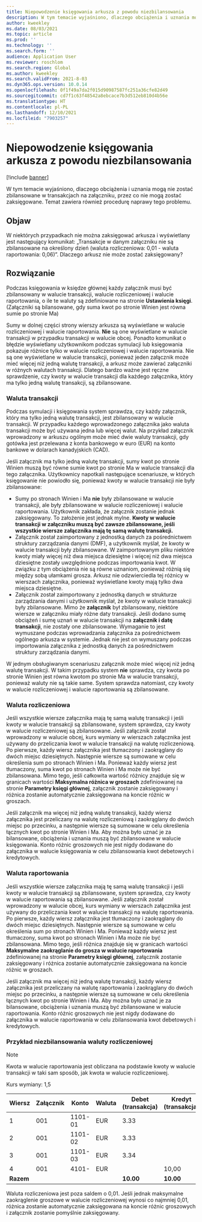 ```yaml
---
title: Niepowodzenie księgowania arkusza z powodu niezbilansowania
description: W tym temacie wyjaśniono, dlaczego obciążenia i uznania mogą nie zostać zbilansowane w transakcjach na załączniku, przez co nie mogą zostać zaksięgowane. Temat zawiera również procedurę naprawy tego problemu.
author: kweekley
ms.date: 08/03/2021
ms.topic: article
ms.prod: ''
ms.technology: ''
ms.search.form: ''
audience: Application User
ms.reviewer: roschlom
ms.search.region: Global
ms.author: kweekley
ms.search.validFrom: 2021-8-03
ms.dyn365.ops.version: 10.0.14
ms.openlocfilehash: 0f1f49a7da2f015d90987587fc251a36cfe82d49
ms.sourcegitcommit: cd7f1c63f48542a8ebcace7b3d512eb810d4b56e
ms.translationtype: HT
ms.contentlocale: pl-PL
ms.lasthandoff: 12/10/2021
ms.locfileid: "7903257"
---
```

# <a name="journal-posting-failure-because-of-imbalance"></a>Niepowodzenie księgowania arkusza z powodu niezbilansowania

[!include [banner](../includes/banner.md)]

W tym temacie wyjaśniono, dlaczego obciążenia i uznania mogą nie zostać zbilansowane w transakcjach na załączniku, przez co nie mogą zostać zaksięgowane. Temat zawiera również procedurę naprawy tego problemu.

## <a name="symptom"></a>Objaw

W niektórych przypadkach nie można zaksięgować arkusza i wyświetlany jest następujący komunikat: „Transakcje w danym załączniku nie są zbilansowane na określony dzień (waluta rozliczeniowa: 0,01 - waluta raportowania: 0,06)”. Dlaczego arkusz nie może zostać zaksięgowany?

## <a name="resolution"></a>Rozwiązanie

Podczas księgowania w księdze głównej każdy załącznik musi być zbilansowany w walucie transakcji, walucie rozliczeniowej i walucie raportowania, o ile te waluty są zdefiniowane na stronie **Ustawienia księgi**. (Załączniki są bilansowane, gdy suma kwot po stronie Winien jest równa sumie po stronie Ma)

Sumy w dolnej części strony wierszy arkusza są wyświetlane w walucie rozliczeniowej i walucie raportowania. **Nie** są one wyświetlane w walucie transakcji w przypadku transakcji w walucie obcej. Ponadto komunikat o błędzie wyświetlany użytkownikom podczas symulacji lub księgowania pokazuje różnice tylko w walucie rozliczeniowej i walucie raportowania. Nie są one wyświetlane w walucie transakcji, ponieważ jeden załącznik może mieć więcej niż jedną walutę transakcji, a arkusz może zawierać załączniki w różnych walutach transakcji. Dlatego bardzo ważne jest ręczne sprawdzenie, czy kwoty w walucie transakcji dla każdego załącznika, który ma tylko jedną walutę transakcji, są zbilansowane.

### <a name="transaction-currency"></a>Waluta transakcji

Podczas symulacji i księgowania system sprawdza, czy każdy załącznik, który ma tylko jedną walutę transakcji, jest zbilansowany w walucie transakcji. W przypadku każdego wprowadzonego załącznika jako waluta transakcji może być używana jedna lub więcej walut. Na przykład załącznik wprowadzony w arkuszu ogólnym może mieć dwie waluty transakcji, gdy gotówka jest przelewana z konta bankowego w euro (EUR) na konto bankowe w dolarach kanadyjskich (CAD).

Jeśli załącznik ma tylko jedną walutę transakcji, sumy kwot po stronie Winien muszą być równe sumie kwot po stronie Ma w walucie transakcji dla tego załącznika. Użytkownicy napotkali następujące scenariusze, w których księgowanie nie powiodło się, ponieważ kwoty w walucie transakcji nie były zbilansowane:

- Sumy po stronach Winien i Ma **nie** były zbilansowane w walucie transakcji, ale były zbilansowane w walucie rozliczeniowej i walucie raportowania. Użytkownik zakłada, że załącznik zostanie jednak zaksięgowany. To założenie jest jednak mylne. **Kwoty w walucie transakcji w załączniku muszą być zawsze zbilansowane, jeśli wszystkie wiersze załącznika mają tę samą walutę transakcji.**
- Załącznik został zaimportowany z jednostką danych za pośrednictwem struktury zarządzania danymi (DMF), a użytkownik myślał, że kwoty w walucie transakcji były zbilansowane. W zaimportowanym pliku niektóre kwoty miały więcej niż dwa miejsca dziesiętne i więcej niż dwa miejsca dziesiętne zostały uwzględnione podczas importowania kwot. W związku z tym obciążenia nie są równe uznaniom, ponieważ różnią się między sobą ułamkami grosza. Arkusz nie odzwierciedla tej różnicy w wierszach załącznika, ponieważ wyświetlane kwoty mają tylko dwa miejsca dziesiętne.
- Załącznik został zaimportowany z jednostką danych w strukturze zarządzania danymi i użytkownik myślał, że kwoty w walucie transakcji były zbilansowane. Mimo że **załącznik** był zbilansowany, niektóre wiersze w załączniku miały różne daty transakcji. Jeśli dodano sumę obciążeń i sumę uznań w walucie transakcji na **załącznik i datę transakcji**, nie zostały one zbilansowane. Wymaganie to jest wymuszane podczas wprowadzania załącznika za pośrednictwem ogólnego arkusza w systemie. Jednak nie jest on wymuszany podczas importowania załącznika z jednostką danych za pośrednictwem struktury zarządzania danymi.

W jednym obsługiwanym scenariuszu załącznik może mieć więcej niż jedną walutę transakcji. W takim przypadku system **nie** sprawdza, czy kwota po stronie Winien jest równa kwotom po stronie Ma w walucie transakcji, ponieważ waluty nie są takie same. System sprawdza natomiast, czy kwoty w walucie rozliczeniowej i walucie raportowania są zbilansowane.

### <a name="accounting-currency"></a>Waluta rozliczeniowa

Jeśli wszystkie wiersze załącznika mają tę samą walutę transakcji i jeśli kwoty w walucie transakcji są zbilansowane, system sprawdza, czy kwoty w walucie rozliczeniowej są zbilansowane. Jeśli załącznik został wprowadzony w walucie obcej, kurs wymiany w wierszach załącznika jest używany do przeliczania kwot w walucie transakcji na walutę rozliczeniową. Po pierwsze, każdy wiersz załącznika jest tłumaczony i zaokrąglany do dwóch miejsc dziesiętnych. Następnie wiersze są sumowane w celu określenia sum po stronach Winien i Ma. Ponieważ każdy wiersz jest tłumaczony, suma kwot po stronach Winien i Ma może nie być zbilansowana. Mimo tego, jeśli całkowita wartość różnicy znajduje się w granicach wartości **Maksymalna różnica w groszach** zdefiniowanej na stronie **Parametry księgi głównej**, załącznik zostanie zaksięgowany i różnica zostanie automatycznie zaksięgowana na koncie różnic w groszach.

Jeśli załącznik ma więcej niż jedną walutę transakcji, każdy wiersz załącznika jest przeliczany na walutę rozliczeniową i zaokrąglany do dwóch miejsc po przecinku, a następnie wiersze są sumowane w celu określenia łącznych kwot po stronie Winien i Ma. Aby można było uznać je za bilansowane, obciążenia i uznania muszą być zbilansowane w walucie księgowania.  Konto różnic groszowych nie jest nigdy dodawane do załącznika w walucie księgowania w celu zbilansowania kwot debetowych i kredytowych. 

### <a name="reporting-currency"></a>Waluta raportowania

Jeśli wszystkie wiersze załącznika mają tę samą walutę transakcji i jeśli kwoty w walucie transakcji są zbilansowane, system sprawdza, czy kwoty w walucie raportowania są zbilansowane. Jeśli załącznik został wprowadzony w walucie obcej, kurs wymiany w wierszach załącznika jest używany do przeliczania kwot w walucie transakcji na walutę raportowania. Po pierwsze, każdy wiersz załącznika jest tłumaczony i zaokrąglany do dwóch miejsc dziesiętnych. Następnie wiersze są sumowane w celu określenia sum po stronach Winien i Ma. Ponieważ każdy wiersz jest tłumaczony, suma kwot po stronach Winien i Ma może nie być zbilansowana. Mimo tego, jeśli różnica znajduje się w granicach wartości **Maksymalne zaokrąglanie do grosza w walucie raportowania** zdefiniowanej na stronie **Parametry księgi głównej**, załącznik zostanie zaksięgowany i różnica zostanie automatycznie zaksięgowana na koncie różnic w groszach.

Jeśli załącznik ma więcej niż jedną walutę transakcji, każdy wiersz załącznika jest przeliczany na walutę raportowania i zaokrąglany do dwóch miejsc po przecinku, a następnie wiersze są sumowane w celu określenia łącznych kwot po stronie Winien i Ma. Aby można było uznać je za bilansowane, obciążenia i uznania muszą być zbilansowane w walucie raportowania.  Konto różnic groszowych nie jest nigdy dodawane do załącznika w walucie raportowania w celu zbilansowania kwot debetowych i kredytowych.

### <a name="example-for-an-accounting-currency-imbalance"></a>Przykład niezbilansowania waluty rozliczeniowej

> [!NOTE]
> Kwota w walucie raportowania jest obliczana na podstawie kwoty w walucie transakcji w taki sam sposób, jak kwota w walucie rozliczeniowej.

Kurs wymiany: 1,5

| Wiersz | Załącznik | Konto | Waluta | Debet (transakcja) | Kredyt (transakcja) | Debet (księgowanie) | Kredyt (księgowanie) |
|---|---|---|---|---|---|---|---|
| 1 | 001 | 1101-01 | EUR | 3.33 | | 5,00 (4,995) | |
| 2 | 001 | 1101-02 | EUR | 3.33 | | 5,00 (4,995) | |
| 3 | 001 | 1101-03 | EUR | 3.34 | | 5.01 | |
| 4 | 001 | 4101- | EUR | | 10,00 | | 15.00 |
| **Razem** | | | | **10.00** | **10.00** | **15.01** | **15.00** |

Waluta rozliczeniowa jest poza saldem o 0,01. Jeśli jednak maksymalne zaokrąglenie groszowe w walucie rozliczeniowej wynosi co najmniej 0,01, różnica zostanie automatycznie zaksięgowana na koncie różnic groszowych i załącznik zostanie pomyślnie zaksięgowany.
